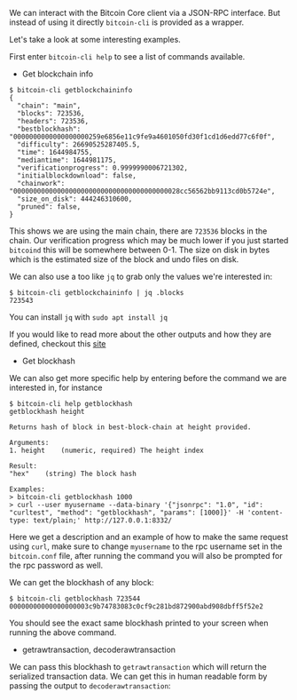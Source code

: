 

We can interact with the Bitcoin Core client via a JSON-RPC interface. But instead of using it directly `bitcoin-cli` is provided as a wrapper. 

Let's take a look at some interesting examples.

First enter `bitcoin-cli help` to see a list of commands available.

- Get blockchain info

```
$ bitcoin-cli getblockchaininfo
{
  "chain": "main",
  "blocks": 723536,
  "headers": 723536,
  "bestblockhash": "0000000000000000000259e6856e11c9fe9a4601050fd30f1cd1d6edd77c6f0f",
  "difficulty": 26690525287405.5,
  "time": 1644984755,
  "mediantime": 1644981175,
  "verificationprogress": 0.9999990006721302,
  "initialblockdownload": false,
  "chainwork": "000000000000000000000000000000000000000028cc56562bb9113cd0b5724e",
  "size_on_disk": 444246310600,
  "pruned": false,
}
```

This shows we are using the main chain, there are `723536` blocks in the chain. Our verification progress which may be much lower if you just started `bitcoind` this will be somewhere between 0-1. The size on disk in bytes which is the estimated size of the block and undo files on disk. 

We can also use a too like `jq` to grab only the values we're interested in:

```
$ bitcoin-cli getblockchaininfo | jq .blocks
723543
```

You can install `jq` with `sudo apt install jq`

If you would like to read more about the other outputs and how they are defined, checkout this [site](https://developer.bitcoin.org/reference/rpc/getblockchaininfo.html) 
- Get blockhash

We can also get more specific help by entering before the command we are interested in, for instance

```
$ bitcoin-cli help getblockhash
getblockhash height

Returns hash of block in best-block-chain at height provided.

Arguments:
1. height    (numeric, required) The height index

Result:
"hex"    (string) The block hash

Examples:
> bitcoin-cli getblockhash 1000
> curl --user myusername --data-binary '{"jsonrpc": "1.0", "id": "curltest", "method": "getblockhash", "params": [1000]}' -H 'content-type: text/plain;' http://127.0.0.1:8332/
```

Here we get a description and an example of how to make the same request using `curl`, make sure to change `myusername` to the rpc username set in the `bitcoin.conf` file, after running the command you will also be prompted for the rpc password as well.

We can get the blockhash of any block:

```
$ bitcoin-cli getblockhash 723544
00000000000000000003c9b74783083c0cf9c281bd872900abd908dbff5f52e2
```

You should see the exact same blockhash printed to your screen when running the above command.

- getrawtransaction, decoderawtransaction

We can pass this blockhash to `getrawtransaction` which will return the serialized transaction data. We can get this in human readable form by passing the output to `decoderawtransaction`:

```

```
